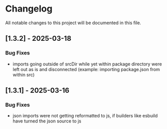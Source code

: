 # Changelog

All notable changes to this project will be documented in this file.

## [1.3.2] - 2025-03-18

### Bug Fixes

- imports going outside of srcDir while yet within package directory were left out as is and disconnected (example: importing package.json from within src)


## [1.3.1] - 2025-03-16

### Bug Fixes

- json imports were not getting reformatted to js, if builders like esbuild have turned the json source to js

